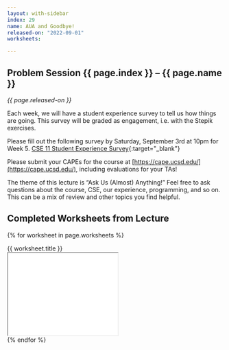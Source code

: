 ```yaml
---
layout: with-sidebar
index: 29
name: AUA and Goodbye!
released-on: "2022-09-01"
worksheets:

---
```


## Problem Session {{ page.index }} – {{ page.name }}

_{{ page.released-on }}_

Each week, we will have a student experience survey to tell us how things are going. This survey will be 
graded as engagement, i.e. with the Stepik exercises.

Please fill out the following survey by Saturday, September 3rd at 10pm for Week 5.
[CSE 11 Student Experience Survey](https://forms.gle/BQoh4ijXm6DnpXd49){:target="_blank"} 

Please submit your CAPEs for the course at [https://cape.ucsd.edu/](https://cape.ucsd.edu/), including evaluations for your TAs!

The theme of this lecture is “Ask Us (Almost) Anything!” Feel free to ask questions about the course, CSE, our experience, programming, and so on. This can be a mix of review and other topics you find helpful. 

## Completed Worksheets from Lecture

{% for worksheet in page.worksheets %}
<div class="worksheetBox">
{{ worksheet.title }}
<br>
<iframe src="{{ worksheet.url }}/preview" width="256" height="192" allow="autoplay"></iframe>
</div>
{% endfor %}